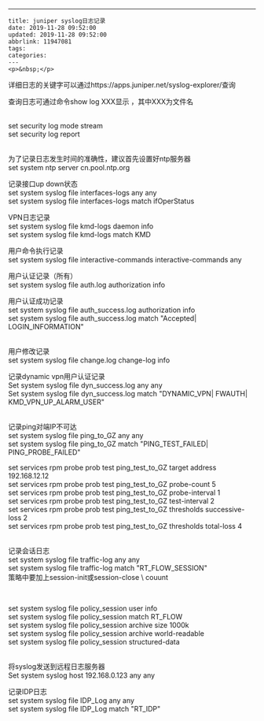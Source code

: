 ---
    title: juniper syslog日志记录
    date: 2019-11-28 09:52:00
    updated: 2019-11-28 09:52:00
    abbrlink: 11947081
    tags:
    categories:
    ---
    <p>&nbsp;</p>
<p>详细日志的关键字可以通过https://apps.juniper.net/syslog-explorer/查询</p>
<p>查询日志可通过命令show log XXX显示 ，其中XXX为文件名</p>
<p><br />set security log mode stream<br />set security log report</p>
<p><br />为了记录日志发生时间的准确性，建议首先设置好ntp服务器<br />set system ntp server cn.pool.ntp.org </p>
<p>记录接口up down状态<br />set system syslog file interfaces-logs any any<br />set system syslog file interfaces-logs match ifOperStatus</p>
<p>VPN日志记录<br />set system syslog file kmd-logs daemon info<br />set system syslog file kmd-logs match KMD</p>
<p>用户命令执行记录<br />set system syslog file interactive-commands interactive-commands any</p>
<p>用户认证记录（所有）<br />set system syslog file auth.log authorization info</p>
<p>用户认证成功记录<br />set system syslog file auth_success.log authorization info<br />set system syslog file auth_success.log match "Accepted| LOGIN_INFORMATION"</p>
<p><br />用户修改记录<br />set system syslog file change.log change-log info</p>
<p>记录dynamic vpn用户认证记录<br />Set system syslog file dyn_success.log any any<br />Set system syslog file dyn_success.log match "DYNAMIC_VPN| FWAUTH| KMD_VPN_UP_ALARM_USER"</p>
<p><br />记录ping对端IP不可达<br />set system syslog file ping_to_GZ any any<br />set system syslog file ping_to_GZ match "PING_TEST_FAILED| PING_PROBE_FAILED"</p>
<p>set services rpm probe prob test ping_test_to_GZ target address 192.168.12.12<br />set services rpm probe prob test ping_test_to_GZ probe-count 5<br />set services rpm probe prob test ping_test_to_GZ probe-interval 1<br />set services rpm probe prob test ping_test_to_GZ test-interval 2<br />set services rpm probe prob test ping_test_to_GZ thresholds successive-loss 2<br />set services rpm probe prob test ping_test_to_GZ thresholds total-loss 4</p>
<p><br />记录会话日志<br />set&nbsp;system&nbsp;syslog&nbsp;file&nbsp;traffic-log&nbsp;any&nbsp;any<br />set&nbsp;system&nbsp;syslog&nbsp;file&nbsp;traffic-log&nbsp;match&nbsp;"RT_FLOW_SESSION" <br />策略中要加上session-init或session-close \ couunt</p>
<p>&nbsp;</p>
<p>set system syslog file policy_session user info<br />set system syslog file policy_session match RT_FLOW<br />set system syslog file policy_session archive size 1000k<br />set system syslog file policy_session archive world-readable<br />set system syslog file policy_session structured-data</p>
<p><br />将syslog发送到远程日志服务器<br />Set system syslog host 192.168.0.123 any any</p>
<p>记录IDP日志<br /> set system syslog file IDP_Log any any<br />set system syslog file IDP_Log match "RT_IDP"</p>
    